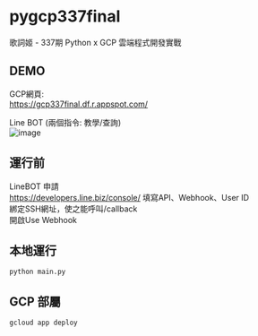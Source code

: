# pygcp337final
歌詞姬 - 337期 Python x GCP 雲端程式開發實戰

## DEMO
GCP網頁:  <br />
https://gcp337final.df.r.appspot.com/

Line BOT (兩個指令: 教學/查詢)  <br />
![image](https://i.imgur.com/YBKeoWK.png)

## 運行前
LineBOT 申請  <br />
https://developers.line.biz/console/
填寫API、Webhook、User ID  <br />
綁定SSH網址，使之能呼叫/callback  <br />
開啟Use Webhook

## 本地運行
```
python main.py
```

## GCP 部屬
```
gcloud app deploy
```
